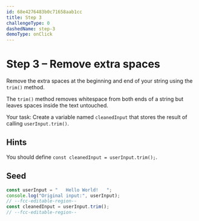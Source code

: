 ```yaml
---
id: 68e4276483b0c71658aab1cc
title: Step 3
challengeType: 0
dashedName: step-3
demoType: onClick
---
```


# Step 3 – Remove extra spaces

Remove the extra spaces at the beginning and end of your string using the `trim()` method.  

The `trim()` method removes whitespace from both ends of a string but leaves spaces inside the text untouched.  

Your task: Create a variable named `cleanedInput` that stores the result of calling `userInput.trim()`.

## Hints

You should define `const cleanedInput = userInput.trim();`.

## Seed

```js
const userInput = "   Hello World!   ";
console.log("Original input:", userInput);
// --fcc-editable-region--
const cleanedInput = userInput.trim();
// --fcc-editable-region--
